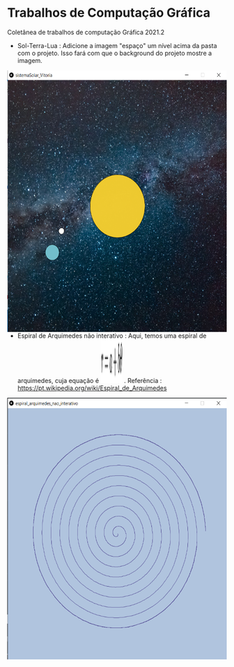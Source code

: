 # Trabalhos de Computação Gráfica
Coletânea de trabalhos de computação Gráfica 2021.2
- Sol-Terra-Lua : Adicione a imagem "espaço" um nível acima da pasta com o projeto. Isso fará com que o background do projeto mostre a imagem. 

<img src="https://github.com/viisantos/trabsComputacaoGrafica/blob/main/solTerraLua_funcionando.png" align="left" height="600" width="600" >

- Espiral de Arquimedes não interativo : Aqui, temos uma espiral de arquimedes, cuja equação é <img src="https://github.com/viisantos/trabsComputacaoGrafica/blob/main/equacao_espiral_arquimedes.svg" height="100" width="50" > . Referência : https://pt.wikipedia.org/wiki/Espiral_de_Arquimedes


<img src="https://github.com/viisantos/trabsComputacaoGrafica/blob/main/espiral_arquimedes1_funcionando.png" align="left" height="600" width="600" >
